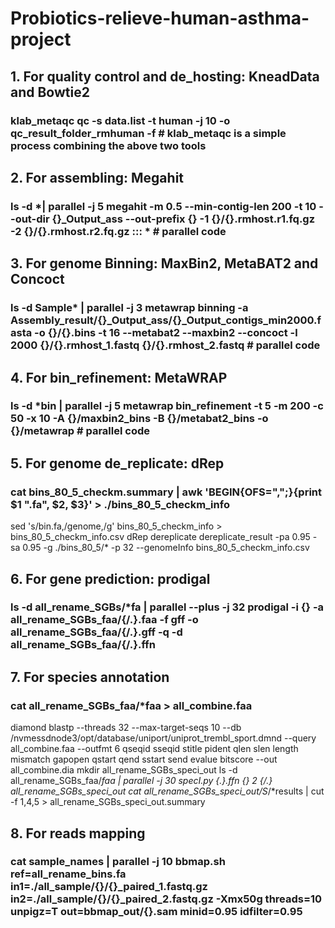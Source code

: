 # Probiotics-relieve-human-asthma-project

## 1. For quality control and de_hosting: KneadData and Bowtie2
### klab_metaqc qc -s data.list -t human -j 10 -o qc_result_folder_rmhuman -f # klab_metaqc is a simple process combining the above two tools

## 2. For assembling: Megahit
### ls -d *| parallel -j 5 megahit -m 0.5 --min-contig-len 200 -t 10 --out-dir {}_Output_ass --out-prefix {} -1 {}/{}.rmhost.r1.fq.gz -2 {}/{}.rmhost.r2.fq.gz ::: * # parallel code

## 3. For genome Binning: MaxBin2, MetaBAT2 and Concoct
### ls -d Sample* | parallel -j 3 metawrap binning -a Assembly_result/{}_Output_ass/{}_Output_contigs_min2000.fasta -o {}/{}.bins -t 16 --metabat2 --maxbin2 --concoct -l 2000 {}/{}.rmhost_1.fastq {}/{}.rmhost_2.fastq # parallel code

## 4. For bin_refinement: MetaWRAP
### ls -d *bin | parallel -j 5 metawrap bin_refinement -t 5 -m 200 -c 50 -x 10 -A {}/maxbin2_bins -B {}/metabat2_bins -o {}/metawrap # parallel code

## 5. For genome de_replicate: dRep
### cat bins_80_5_checkm.summary | awk 'BEGIN{OFS=",";}{print $1 ".fa", $2, $3}' > ./bins_80_5_checkm_info
sed 's/bin.fa,/genome,/g' bins_80_5_checkm_info > bins_80_5_checkm_info.csv
dRep dereplicate dereplicate_result -pa 0.95 -sa 0.95 -g ./bins_80_5/* -p 32 --genomeInfo bins_80_5_checkm_info.csv

## 6. For gene prediction: prodigal 
### ls -d all_rename_SGBs/*fa | parallel --plus -j 32 prodigal -i {} -a all_rename_SGBs_faa/{/.}.faa -f gff -o all_rename_SGBs_faa/{/.}.gff -q -d all_rename_SGBs_faa/{/.}.ffn

## 7. For species annotation
### cat all_rename_SGBs_faa/*faa > all_combine.faa
diamond blastp --threads 32 --max-target-seqs 10 --db  /nvmessdnode3/opt/database/uniport/uniprot_trembl_sport.dmnd --query all_combine.faa --outfmt 6 qseqid sseqid stitle pident qlen slen length mismatch gapopen qstart qend sstart send evalue bitscore --out all_combine.dia
mkdir all_rename_SGBs_speci_out
ls -d all_rename_SGBs_faa/*faa | parallel -j 30 specI.py {.}.ffn {} 2 {/.} all_rename_SGBs_speci_out
cat all_rename_SGBs_speci_out/S*/*results | cut -f 1,4,5 > all_rename_SGBs_speci_out.summary

## 8. For reads mapping
### cat sample_names | parallel -j 10 bbmap.sh ref=all_rename_bins.fa in1=./all_sample/{}/{}_paired_1.fastq.gz in2=./all_sample/{}/{}_paired_2.fastq.gz -Xmx50g threads=10 unpigz=T out=bbmap_out/{}.sam minid=0.95 idfilter=0.95
